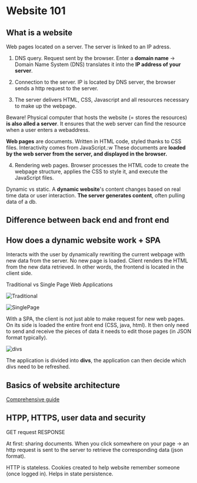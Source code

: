# Website 101


## What is a website

Web pages located on a server. The server is linked to an IP adress.

1. DNS query. Request sent by the browser. Enter a **domain name** -> Domain Name System (DNS) translates it into the **IP address of your server**.

2. Connection to the server. IP is located by DNS server, the browser sends a http request to the server.

3. The server delivers HTML, CSS, Javascript and all resources necessary to make up the webpage.

Beware! Physical computer that hosts the website (= stores the resources) **is also alled a server**. It ensures that the web server can find the resource when a user enters a webaddress.

**Web pages** are documents. Written in HTML code, styled thanks to CSS files. Interactivity comes from JavaScript.:w
These documents are **loaded by the web server from the server, and displayed in the browser.**

4. Rendering web pages. Browser processes the HTML code to create the webpage structure, applies the CSS to style it, and execute the JavaScript files.


Dynamic vs static. A **dynamic website**'s content changes based on real time data or user interaction. **The server generates content**, often pulling data of a db.

## Difference between back end and front end

## How does a dynamic website work + SPA

Interacts with the user by dynamically rewriting the current webpage with new data from the server. No new page is loaded. Client renders the HTML from the new data retrieved. In other words, the frontend is located in the client side.

Traditional vs Single Page Web Applications

![Traditional](https://elmprogramming.com/images/chapter-7/7.2-what-is-a-single-page-app/server-side-rendering.svg)

![SinglePage](https://elmprogramming.com/images/chapter-7/7.2-what-is-a-single-page-app/client-side-rendering.svg)

With a SPA, the client is not just able to make request for new web pages. On its side is loaded the entire front end (CSS, java, html). It then only need to send and receive the pieces of data it needs to edit those pages (in JSON format typically).

![divs](https://elmprogramming.com/images/chapter-7/7.2-what-is-a-single-page-app/spa-shell.svg)

The application is divided into **divs**, the application can then decide which divs need to be refreshed. 

## Basics of website architecture

[Comprehensive guide](https://www.excellentwebworld.com/web-application-architecture/)

## HTPP, HTTPS, user data and security

GET request
RESPONSE

At first: sharing documents. When you click somewhere on your page -> an http request is sent to the server to retrieve the corresponding data (json format).

HTTP is stateless. Cookies created to help website remember someone (once logged in). Helps in state persistence. 
